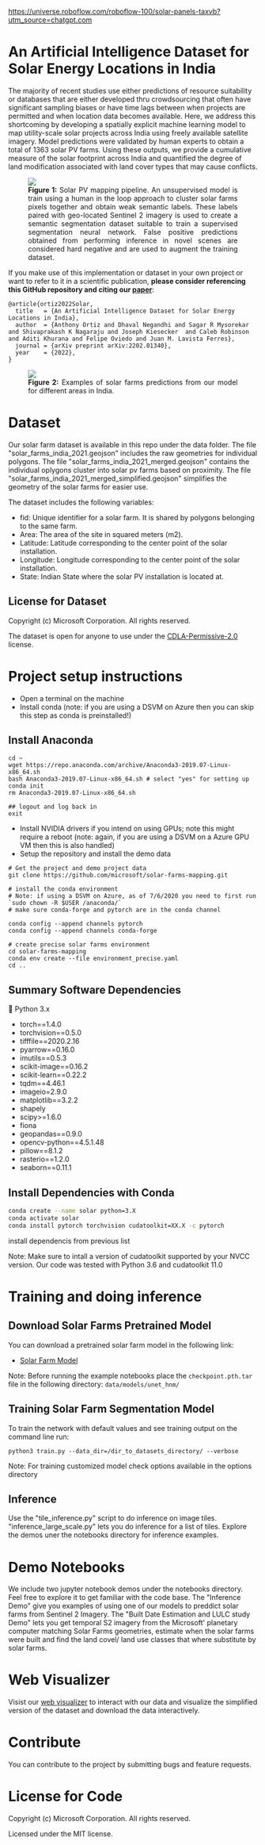https://universe.roboflow.com/roboflow-100/solar-panels-taxvb?utm_source=chatgpt.com


# An Artificial Intelligence Dataset for Solar Energy Locations in India

The majority of recent studies use either predictions of resource suitability or databases that are either developed thru crowdsourcing that often have significant sampling biases or have time lags between when projects are permitted and when location data becomes available. Here, we address this shortcoming by developing a spatially explicit machine learning model to map utility-scale solar projects across India using freely available satellite imagery. Model predictions were validated by human experts to obtain a total of 1363 solar PV farms. Using these outputs, we provide a cumulative measure of the solar footprint across India and quantified the degree of land modification associated with land cover types that may cause conflicts.

<figure>
  <img src="./data/figures/pipeline.png"/>
  <figcaption style="text-align: justify">  <b>Figure 1:</b>  Solar PV mapping pipeline. An unsupervised model is train using a human in the loop approach to cluster solar farms pixels together and obtain weak semantic labels. These labels paired with geo-located Sentinel 2 imagery is used to create a semantic segmentation dataset suitable to train a supervised segmentation neural network. False positive predictions obtained from performing inference in novel scenes are considered hard negative and are used to augment the training dataset. 
  </figcaption>
</figure>


If you make use of this implementation or dataset in your own project or want to refer to it in a scientific publication, **please consider referencing this GitHub repository and citing our [paper](https://arxiv.org/abs/2202.01340)**:
```
@article{ortiz2022Solar,
  title   = {An Artificial Intelligence Dataset for Solar Energy Locations in India},
  author  = {Anthony Ortiz and Dhaval Negandhi and Sagar R Mysorekar and Shivaprakash K Nagaraju and Joseph Kiesecker  and Caleb Robinson and Aditi Khurana and Felipe Oviedo and Juan M. Lavista Ferres},
  journal = {arXiv preprint arXiv:2202.01340},
  year    = {2022},
}
```

<figure>
  <img src="./data/figures/predictions.png"/>
  <figcaption style="text-align: justify">  <b>Figure 2:</b>  Examples of solar farms predictions from our model for different areas in India. 
  </figcaption>
</figure>


# Dataset
Our solar farm dataset is available in this repo under the data folder. The file "solar_farms_india_2021.geojson" includes the raw geometries for individual polygons. The file "solar_farms_india_2021_merged.geojson" contains the individual oplygons cluster into solar pv farms based on proximity. The file "solar_farms_india_2021_merged_simplified.geojson" simplifies the geometry of the solar farms for easier use.

The dataset includes the following variables:

*	fid: Unique identifier for a solar farm. It is shared by polygons belonging to the same farm.
*	Area: The area of the site in squared meters (m2).
*	Latitude: Latitude corresponding to the center point of the solar installation.
*	Longitude: Longitude corresponding to the center point of the solar installation.
*	State: Indian State where the solar PV installation is located at.

## License for Dataset

Copyright (c) Microsoft Corporation. All rights reserved.

The dataset is open for anyone to use under the [CDLA-Permissive-2.0](https://spdx.org/licenses/CDLA-Permissive-2.0.html) license.

# Project setup instructions

* Open a terminal on the machine
* Install conda (note: if you are using a DSVM on Azure then you can skip this step as conda is preinstalled!)
## Install Anaconda
```
cd ~
wget https://repo.anaconda.com/archive/Anaconda3-2019.07-Linux-x86_64.sh
bash Anaconda3-2019.07-Linux-x86_64.sh # select "yes" for setting up conda init
rm Anaconda3-2019.07-Linux-x86_64.sh

## logout and log back in
exit
```

* Install NVIDIA drivers if you intend on using GPUs; note this might require a reboot (note: again, if you are using a DSVM on a Azure GPU VM then this is also handled)
* Setup the repository and install the demo data

```
# Get the project and demo project data
git clone https://github.com/microsoft/solar-farms-mapping.git

# install the conda environment
# Note: if using a DSVM on Azure, as of 7/6/2020 you need to first run `sudo chown -R $USER /anaconda/`
# make sure conda-forge and pytorch are in the conda channel

conda config --append channels pytorch
conda config --append channels conda-forge

# create precise solar farms environment
cd solar-farms-mapping
conda env create --file environment_precise.yaml
cd ..
```

## Summary Software Dependencies
🐍 Python 3.x
* torch==1.4.0
* torchvision==0.5.0
* tifffile==2020.2.16
* pyarrow==0.16.0
* imutils==0.5.3
* scikit-image==0.16.2
* scikit-learn==0.22.2
* tqdm==4.46.1
* imageio=2.9.0
* matplotlib==3.2.2
* shapely
* scipy>=1.6.0
* fiona
* geopandas==0.9.0
* opencv-python==4.5.1.48
* pillow==8.1.2
* rasterio==1.2.0
* seaborn==0.11.1


## Install Dependencies with Conda 

```bash
conda create --name solar python=3.X
conda activate solar
conda install pytorch torchvision cudatoolkit=XX.X -c pytorch
```

install dependencis from previous list

Note: Make sure to intall a version of cudatoolkit supported by your NVCC version. Our code was tested with Python 3.6 and cudatoolkit 11.0

# Training and doing inference

## Download Solar Farms Pretrained Model

You can download a pretrained solar farm model in the following link:

* [Solar Farm Model](https://researchlabwuopendata.blob.core.windows.net/solar-farms/checkpoint.pth.tar)

Note: Before running the example notebooks place the ``checkpoint.pth.tar`` file in the following directory:
``data/models/unet_hnm/``

## Training Solar Farm Segmentation Model

To train the network with default values and see training output on the command line run:

``python3 train.py --data_dir=/dir_to_datasets_directory/ --verbose``

Note: For training customized model check options available in the options directory

## Inference
Use the "tile_inference.py" script to do inference on image tiles. "inference_large_scale.py" lets you do inference for a list of tiles. Explore the demos uner the notebooks directory for inference examples.

# Demo Notebooks

We include two jupyter notebook demos under the notebooks directory. Feel free to explore it to get familiar with the code base. The "Inference Demo" give you examples of using one of our models to preddict solar farms from Sentinel 2 Imagery. The "Built Date Estimation and LULC study Demo" lets you get temporal S2 imagery from the Microsoft' planetary computer matching Solar Farms geometries, estimate when the solar farms were built and find the land covel/ land use classes that where substitute by solar farms.

# Web Visualizer

Visist our [web visualizer](http://msrcalebubuntu.eastus.cloudapp.azure.com/solar_farms.html) to interact with our data and visualize the simplified version of the dataset and download the data interactively. 

# Contribute
You can contribute to the project by submitting bugs and feature requests. 

# License for Code

Copyright (c) Microsoft Corporation. All rights reserved.

Licensed under the MIT license.


